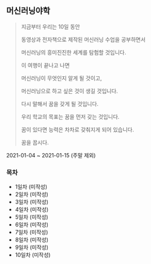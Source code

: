 ## 머신러닝야학
> 지금부터 우리는 10일 동안
> 
> 동영상과 전자책으로 제작된 머신러닝 수업을 공부하면서
> 
> 머신러닝의 흥미진진한 세계를 탐험할 것입니다.
> 
> 이 여행이 끝나고 나면
> 
> 머신러닝이 무엇인지 알게 될 것이고,
> 
> 머신러닝으로 하고 싶은 것이 생길 것입니다.
> 
> 다시 말해서 꿈을 갖게 될 것입니다.
> 
> 우리 학교의 목표는 꿈을 먼저 갖는 것입니다.
> 
> 꿈이 있다면 능력은 차차로 갖춰지게 되어 있습니다.
> 
> 꿈을 꿉시다.

2021-01-04 ~ 2021-01-15 (주말 제외)

### 목차
- 1일차 (미작성)
- 2일차 (미작성)
- 3일차 (미작성)
- 4일차 (미작성)
- 5일차 (미작성)
- 6일차 (미작성)
- 7일차 (미작성)
- 8일차 (미작성)
- 9일차 (미작성)
- 10일차 (미작성)